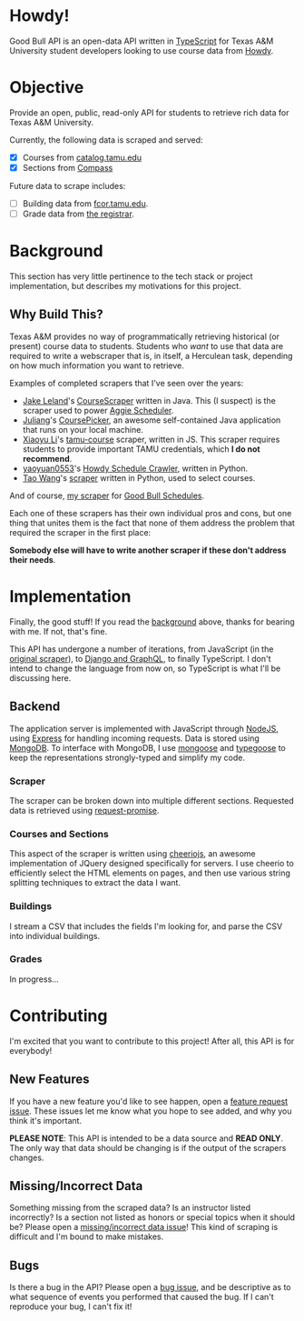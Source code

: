 # Howdy!
Good Bull API is an open-data API written in [TypeScript](https://www.typescriptlang.org/) for Texas A&M University student developers looking to use course data from [Howdy](https://howdy.tamu.edu/uPortal/normal/render.uP).

# Objective
Provide an open, public, read-only API for students to retrieve rich data for Texas A&M University.

Currently, the following data is scraped and served:
- [X] Courses from [catalog.tamu.edu](http://catalog.tamu.edu/undergraduate/course-descriptions/)
- [X] Sections from [Compass](https://compass-ssb.tamu.edu/pls/PROD/bwckschd.p_disp_dyn_sched)

Future data to scrape includes:
- [ ] Building data from [fcor.tamu.edu](http://fcor.tamu.edu/webreporter/indexv6.asp?t=[Current_Inv_Bldgs]).
- [ ] Grade data from [the registrar](http://web-as.tamu.edu/gradereport/).

# Background
This section has very little pertinence to the tech stack or project implementation, but describes my motivations for this project.

## Why Build This?
Texas A&M provides no way of programmatically retrieving historical (or present) course data to students. Students who _want_ to use that data are required to write a webscraper that is, in itself, a Herculean task, depending on how much information you want to retrieve.

Examples of completed scrapers that I've seen over the years:
- [Jake Leland](http://jakeleland.com/)'s [CourseScraper](https://github.com/jake-leland/CourseScraper) written in Java. This (I suspect) is the scraper used to power [Aggie Scheduler](http://www.aggiescheduler.com/).
- [Juliang](https://github.com/Juliang0705/)'s [CoursePicker](https://github.com/Juliang0705/CoursePicker), an awesome self-contained Java application that runs on your local machine.
- [Xiaoyu Li](https://github.com/xiaoyu-tamu/)'s [tamu-course](https://github.com/xiaoyu-tamu/tamu-course) scraper, written in JS.  This scraper requires students to provide important TAMU credentials, which __I do not recommend__.
- [yaoyuan0553](https://github.com/yaoyuan0553/)'s [Howdy Schedule Crawler](https://github.com/yaoyuan0553/HowdyScheduleCrawler), written in Python.
- [Tao Wang](https://github.com/taobupt/)'s [scraper](https://github.com/taobupt/tamu) written in Python, used to select courses.

And of course, [my scraper](https://github.com/SaltyQuetzals/GoodBullSchedules/tree/master/server/scraper) for [Good Bull Schedules](https://goodbullschedules.com).

Each one of these scrapers has their own individual pros and cons, but one thing that unites them is the fact that none of them address the problem that required the scraper in the first place: 

__Somebody else will have to write another scraper if these don't address their needs__.

# Implementation

Finally, the good stuff! If you read the [background](#background) above, thanks for bearing with me. If not, that's fine.

This API has undergone a number of iterations, from JavaScript (in the [original scraper](https://github.com/SaltyQuetzals/GoodBullSchedules/tree/master/server/scraper)), to [Django and GraphQL](https://github.com/SaltyQuetzals/Good-Bull-API/tree/5fa008f2225d6ded9f4aa9f86788dccc1427b65a), to finally TypeScript. I don't intend to change the language from now on, so TypeScript is what I'll be discussing here.

## Backend
The application server is implemented with JavaScript through [NodeJS](https://nodejs.org/en/), using [Express](https://github.com/expressjs/express) for handling incoming requests. Data is stored using [MongoDB](https://www.mongodb.com/). To interface with MongoDB, I use [mongoose](https://mongoosejs.com/) and [typegoose](https://github.com/szokodiakos/typegoose) to keep the representations strongly-typed and simplify my code.

### Scraper
The scraper can be broken down into multiple different sections. Requested data is retrieved using [request-promise](https://github.com/request/request-promise).

### Courses and Sections
This aspect of the scraper is written using [cheeriojs](https://cheerio.js.org/), an awesome implementation of JQuery designed specifically for servers. I use cheerio to efficiently select the HTML elements on pages, and then use various string splitting techniques to extract the data I want.

### Buildings
I stream a CSV that includes the fields I'm looking for, and parse the CSV into individual buildings.

### Grades
In progress...

# Contributing
I'm excited that you want to contribute to this project! After all, this API is for everybody! 

## New Features
If you have a new feature you'd like to see happen, open a [feature request issue](https://github.com/SaltyQuetzals/Good-Bull-API/issues/new?template=feature_request.md). These issues let me know what you hope to see added, and why you think it's important.

__PLEASE NOTE__: This API is intended to be a data source and __READ ONLY__. The only way that data should be changing is if the output of the scrapers changes.

## Missing/Incorrect Data
Something missing from the scraped data? Is an instructor listed incorrectly? Is a section not listed as honors or special topics when it should be? Please open a [missing/incorrect data issue](https://github.com/SaltyQuetzals/Good-Bull-API/issues/new?template=missing-incorrect-data.md)! This kind of scraping is difficult and I'm bound to make mistakes.

## Bugs
Is there a bug in the API? Please open a [bug issue](https://github.com/SaltyQuetzals/Good-Bull-API/issues/new?template=bug_report.md), and be descriptive as to what sequence of events you performed that caused the bug. If I can't reproduce your bug, I can't fix it!
